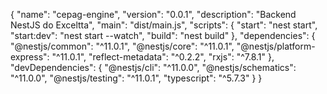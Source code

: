 {
  "name": "cepag-engine",
  "version": "0.0.1",
  "description": "Backend NestJS do Exceltta",
  "main": "dist/main.js",
  "scripts": {
    "start": "nest start",
    "start:dev": "nest start --watch",
    "build": "nest build"
  },
  "dependencies": {
    "@nestjs/common": "^11.0.1",
    "@nestjs/core": "^11.0.1",
    "@nestjs/platform-express": "^11.0.1",
    "reflect-metadata": "^0.2.2",
    "rxjs": "^7.8.1"
  },
  "devDependencies": {
    "@nestjs/cli": "^11.0.0",
    "@nestjs/schematics": "^11.0.0",
    "@nestjs/testing": "^11.0.1",
    "typescript": "^5.7.3"
  }
} 
